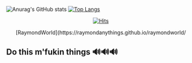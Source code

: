 ![Anurag's GitHub stats](https://github-readme-stats.vercel.app/api?username=raymondanythings&show_icons=true&theme=dark)
[![Top Langs](https://github-readme-stats.vercel.app/api/top-langs/?username=raymondanythings&theme=dark)](https://github.com/anuraghazra/github-readme-stats)
<div align=center>

[![Hits](https://hits.seeyoufarm.com/api/count/incr/badge.svg?url=https%3A%2F%2Fgithub.com%2Fraymondanythings&count_bg=%2379C83D&title_bg=%23555555&icon=&icon_color=%23E7E7E7&title=hits&edge_flat=false)](https://hits.seeyoufarm.com)
</div>

<center>[RaymondWorld](https://raymondanythings.github.io/raymondworld/</center>

## Do this m'fukin things  🔊🔊🔊
